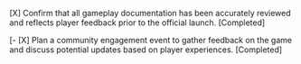 [X] Confirm that all gameplay documentation has been accurately reviewed and reflects player feedback prior to the official launch. [Completed]

[- [X] Plan a community engagement event to gather feedback on the game and discuss potential updates based on player experiences. [Completed]